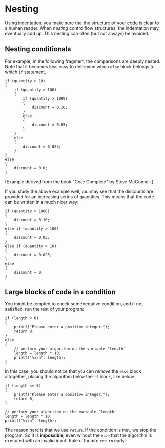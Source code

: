 # Nesting

Using indentation, you make sure that the structure of your code is clear to a human reader. When *nesting* control flow structures, the indentation may eventually add up. This nesting can often (but not always) be avoided.

## Nesting conditionals

For example, in the following fragment, the comparisons are deeply nested. Note that it becomes less easy to determine which `else` block belongs to which `if` statement.

	if (quantity > 10)
	{
		if (quantity > 100)
		{
			if (quantity > 1000)
			{
				discount = 0.10;
			}
			else
			{
				discount = 0.05;
			}
		}
		else
		{
			discount = 0.025;
		}
	}
	else
	{
		discount = 0.0;
	}

(Example derived from the book "Code Complete" by Steve McConnell.)

If you study the above example well, you may see that the discounts are provided for an increasing series of quantities. This means that the code can be written in a much nicer way:

	if (quantity > 1000)
	{
		discount = 0.10;
	}
	else if (quantity > 100)
	{
		discount = 0.05;
	}
	else if (quantity > 10)
	{
		discount = 0.025;
	}
	else
	{
		discount = 0;
	}

## Large blocks of code in a condition

You might be tempted to check some negative condition, and if not satisfied, run the rest of your program:

	if (length < 0)
	{
		printf("Please enter a positive integer.");
		return 0;
	}
	else
	{
		// perform your algorithm on the variable 'length'
		length = length * 10;
		printf("%i\n", length);
	}

In this case, you should notice that you can *remove* the `else` block altogether, placing the algorithm below the `if` block, like below.

	if (length <= 0)
	{
		printf("Please enter a positive integer.");
		return 0;
	}

	// perform your algorithm on the variable `length`
	length = length * 10;
	printf("%i\n", length);

The reason here is that we use `return`. If the condition is met, we stop the program. So it is **impossible**, even without the `else` that the algorithm is executed with an invalid input. Rule of thumb: `return` early!
